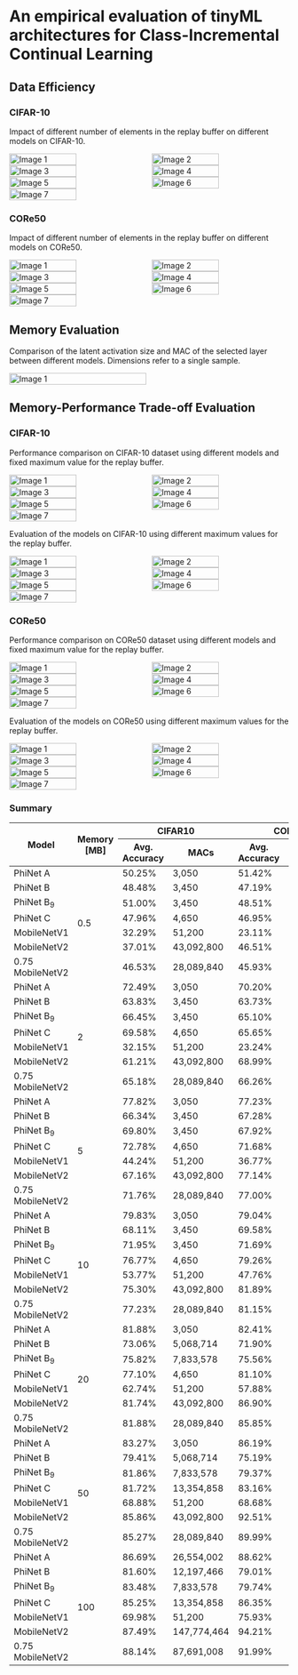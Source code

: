 # An empirical evaluation of tinyML architectures for  Class-Incremental Continual Learning
## Data Efficiency
### CIFAR-10
Impact of different number of elements in the replay buffer on different models on CIFAR-10.
<div style="display: flex; flex-wrap: wrap; justify-content: space-between;">
    <img src="Images/CIFAR10_Ele_0.8-0.75-8 PhiNet DS.png" alt="Image 1" style="width: 49%;">
    <img src="Images/CIFAR10_Ele_0.9-0.5-4 PhiNet DS.png" alt="Image 2" style="width: 49%;">
    <img src="Images/CIFAR10_Ele_0.9-0.5-4 PhiNetDS DE.png" alt="Image 3" style="width: 49%;">
    <img src="Images/CIFAR10_Ele_1.2-0.5-6 PhiNet DS.png" alt="Image 4" style="width: 49%;">
    <img src="Images/CIFAR10_Ele_MobileNetV1.png" alt="Image 5" style="width: 49%;">
    <img src="Images/CIFAR10_Ele_MobileNetV2.png" alt="Image 6" style="width: 49%;">
    <img src="Images/CIFAR10_Ele_0.75 MobileNetV2.png" alt="Image 7" style="width: 49%;">
</div>

### CORe50
Impact of different number of elements in the replay buffer on different models on CORe50.
<div style="display: flex; flex-wrap: wrap; justify-content: space-between;">
    <img src="Images/CORe50_Ele_0.8-0.75-8 PhiNet DS.png" alt="Image 1" style="width: 49%;">
    <img src="Images/CORe50_Ele_0.9-0.5-4 PhiNet DS.png" alt="Image 2" style="width: 49%;">
    <img src="Images/CORe50_Ele_0.9-0.5-4 PhiNetDS DE.png" alt="Image 3" style="width: 49%;">
    <img src="Images/CORe50_Ele_1.2-0.5-6 PhiNet DS.png" alt="Image 4" style="width: 49%;">
    <img src="Images/CORe50_Ele_MobileNetV1.png" alt="Image 5" style="width: 49%;">
    <img src="Images/CORe50_Ele_MobileNetV2.png" alt="Image 6" style="width: 49%;">
    <img src="Images/CORe50_Ele_0.75 MobileNetV2.png" alt="Image 7" style="width: 49%;">
</div>

## Memory Evaluation
Comparison of the latent activation size and MAC of the selected layer between different models. Dimensions refer to a single sample.

<div style="display: flex; justify-content: space-between;">
    <img src="Images/MACsVSLatentSize.png" alt="Image 1" style="width: 70%;">
</div>

## Memory-Performance Trade-off Evaluation
### CIFAR-10
Performance comparison on CIFAR-10 dataset using different models and fixed maximum value for the replay buffer.
<div style="display: flex; flex-wrap: wrap; justify-content: space-between;">
    <img src="Images/CIFAR10_0.5.png" alt="Image 1" style="width: 49%;">
    <img src="Images/CIFAR10_2.png" alt="Image 2" style="width: 49%;">
    <img src="Images/CIFAR10_5.png" alt="Image 3" style="width: 49%;">
    <img src="Images/CIFAR10_10.png" alt="Image 4" style="width: 49%;">
    <img src="Images/CIFAR10_20.png" alt="Image 5" style="width: 49%;">
    <img src="Images/CIFAR10_50.png" alt="Image 6" style="width: 49%;">
    <img src="Images/CIFAR10_100.png" alt="Image 7" style="width: 49%;">
</div>

Evaluation of the models on CIFAR-10 using different maximum values for the replay buffer.
<div style="display: flex; flex-wrap: wrap; justify-content: space-between;">
    <img src="Images/CIFAR10_0.8-0.75-8 PhiNet DS.png" alt="Image 1" style="width: 49%;">
    <img src="Images/CIFAR10_0.9-0.5-4 PhiNet DS.png" alt="Image 2" style="width: 49%;">
    <img src="Images/CIFAR10_0.9-0.5-4 PhiNetDS DE.png" alt="Image 3" style="width: 49%;">
    <img src="Images/CIFAR10_1.2-0.5-6 PhiNet DS.png" alt="Image 4" style="width: 49%;">
    <img src="Images/CIFAR10_MobileNetV1.png" alt="Image 5" style="width: 49%;">
    <img src="Images/CIFAR10_MobileNetV2.png" alt="Image 6" style="width: 49%;">
    <img src="Images/CIFAR10_0.75 MobileNetV2.png" alt="Image 7" style="width: 49%;">
</div>

### CORe50
Performance comparison on CORe50 dataset using different models and fixed maximum value for the replay buffer.
<div style="display: flex; flex-wrap: wrap; justify-content: space-between;">
    <img src="Images/CORe50_0.5.png" alt="Image 1" style="width: 49%;">
    <img src="Images/CORe50_2.png" alt="Image 2" style="width: 49%;">
    <img src="Images/CORe50_5.png" alt="Image 3" style="width: 49%;">
    <img src="Images/CORe50_10.png" alt="Image 4" style="width: 49%;">
    <img src="Images/CORe50_20.png" alt="Image 5" style="width: 49%;">
    <img src="Images/CORe50_50.png" alt="Image 6" style="width: 49%;">
    <img src="Images/CORe50_100.png" alt="Image 7" style="width: 49%;">
</div>

Evaluation of the models on CORe50 using different maximum values for the replay buffer.
<div style="display: flex; flex-wrap: wrap; justify-content: space-between;">
    <img src="Images/CORe50_0.8-0.75-8 PhiNet DS.png" alt="Image 1" style="width: 49%;">
    <img src="Images/CORe50_0.9-0.5-4 PhiNet DS.png" alt="Image 2" style="width: 49%;">
    <img src="Images/CORe50_0.9-0.5-4 PhiNetDS DE.png" alt="Image 3" style="width: 49%;">
    <img src="Images/CORe50_1.2-0.5-6 PhiNet DS.png" alt="Image 4" style="width: 49%;">
    <img src="Images/CORe50_MobileNetV1.png" alt="Image 5" style="width: 49%;">
    <img src="Images/CORe50_MobileNetV2.png" alt="Image 6" style="width: 49%;">
    <img src="Images/CORe50_0.75 MobileNetV2.png" alt="Image 7" style="width: 49%;">
</div>

### Summary 
<table class="tg">
<thead>
  <tr>
    <th class="tg-wa1i" rowspan="2">Model</th>
    <th class="tg-wa1i" rowspan="2">Memory [MB]</th>
    <th class="tg-wa1i" colspan="2">CIFAR10</th>
    <th class="tg-wa1i" colspan="2">CORe50</th>
  </tr>
  <tr>
    <th class="tg-yla0">Avg. Accuracy</th>
    <th class="tg-yla0">MACs</th>
    <th class="tg-yla0">Avg. Accuracy</th>
    <th class="tg-yla0">MACs</th>
  </tr>
</thead>
<tbody>
  <tr>
    <td class="tg-cly1">PhiNet A</td>
    <td class="tg-nrix" rowspan="7">0.5</td>
    <td class="tg-nrix">50.25%</td>
    <td class="tg-nrix">3,050</td>
    <td class="tg-nrix">51.42%</td>
    <td class="tg-nrix">3,050</td>
  </tr>
  <tr>
    <td class="tg-cly1">PhiNet B</td>
    <td class="tg-nrix">48.48%</td>
    <td class="tg-nrix">3,450</td>
    <td class="tg-nrix">47.19%</td>
    <td class="tg-nrix">3,450</td>
  </tr>
  <tr>
    <td class="tg-cly1">PhiNet B<sub>9</sub></td>
    <td class="tg-nrix">51.00%</td>
    <td class="tg-nrix">3,450</td>
    <td class="tg-nrix">48.51%</td>
    <td class="tg-nrix">3,450</td>
  </tr>
  <tr>
    <td class="tg-cly1">PhiNet C</td>
    <td class="tg-nrix">47.96%</td>
    <td class="tg-nrix">4,650</td>
    <td class="tg-nrix">46.95%</td>
    <td class="tg-nrix">4,650</td>
  </tr>
  <tr>
    <td class="tg-cly1">MobileNetV1</td>
    <td class="tg-nrix">32.29%</td>
    <td class="tg-nrix">51,200</td>
    <td class="tg-nrix">23.11%</td>
    <td class="tg-nrix">51,200</td>
  </tr>
  <tr>
    <td class="tg-cly1">MobileNetV2</td>
    <td class="tg-nrix">37.01%</td>
    <td class="tg-nrix">43,092,800</td>
    <td class="tg-nrix">46.51%</td>
    <td class="tg-nrix">20,085,760</td>
  </tr>
  <tr>
    <td class="tg-cly1">0.75 MobileNetV2</td>
    <td class="tg-nrix">46.53%</td>
    <td class="tg-nrix">28,089,840</td>
    <td class="tg-nrix">45.93%</td>
    <td class="tg-nrix">28,089,840</td>
  </tr>
  <tr>
    <td class="tg-cly1">PhiNet A</td>
    <td class="tg-nrix" rowspan="7">2</td>
    <td class="tg-nrix">72.49%</td>
    <td class="tg-nrix">3,050</td>
    <td class="tg-nrix">70.20%</td>
    <td class="tg-nrix">3,050</td>
  </tr>
  <tr>
    <td class="tg-cly1">PhiNet B</td>
    <td class="tg-nrix">63.83%</td>
    <td class="tg-nrix">3,450</td>
    <td class="tg-nrix">63.73%</td>
    <td class="tg-nrix">3,450</td>
  </tr>
  <tr>
    <td class="tg-cly1">PhiNet B<sub>9</sub></td>
    <td class="tg-nrix">66.45%</td>
    <td class="tg-nrix">3,450</td>
    <td class="tg-nrix">65.10%</td>
    <td class="tg-nrix">3,450</td>
  </tr>
  <tr>
    <td class="tg-cly1">PhiNet C</td>
    <td class="tg-nrix">69.58%</td>
    <td class="tg-nrix">4,650</td>
    <td class="tg-nrix">65.65%</td>
    <td class="tg-nrix">4,650</td>
  </tr>
  <tr>
    <td class="tg-cly1">MobileNetV1</td>
    <td class="tg-nrix">32.15%</td>
    <td class="tg-nrix">51,200</td>
    <td class="tg-nrix">23.24%</td>
    <td class="tg-nrix">51,200</td>
  </tr>
  <tr>
    <td class="tg-cly1">MobileNetV2</td>
    <td class="tg-nrix">61.21%</td>
    <td class="tg-nrix">43,092,800</td>
    <td class="tg-nrix">68.99%</td>
    <td class="tg-nrix">43,092,800</td>
  </tr>
  <tr>
    <td class="tg-cly1">0.75 MobileNetV2</td>
    <td class="tg-nrix">65.18%</td>
    <td class="tg-nrix">28,089,840</td>
    <td class="tg-nrix">66.26%</td>
    <td class="tg-nrix">28,089,840</td>
  </tr>
  <tr>
    <td class="tg-cly1">PhiNet A</td>
    <td class="tg-nrix" rowspan="7">5</td>
    <td class="tg-nrix">77.82%</td>
    <td class="tg-nrix">3,050</td>
    <td class="tg-nrix">77.23%</td>
    <td class="tg-nrix">3,050</td>
  </tr>
  <tr>
    <td class="tg-cly1">PhiNet B</td>
    <td class="tg-nrix">66.34%</td>
    <td class="tg-nrix">3,450</td>
    <td class="tg-nrix">67.28%</td>
    <td class="tg-nrix">3,450</td>
  </tr>
  <tr>
    <td class="tg-cly1">PhiNet B<sub>9</sub></td>
    <td class="tg-nrix">69.80%</td>
    <td class="tg-nrix">3,450</td>
    <td class="tg-nrix">67.92%</td>
    <td class="tg-nrix">3,450</td>
  </tr>
  <tr>
    <td class="tg-cly1">PhiNet C</td>
    <td class="tg-nrix">72.78%</td>
    <td class="tg-nrix">4,650</td>
    <td class="tg-nrix">71.68%</td>
    <td class="tg-nrix">4,650</td>
  </tr>
  <tr>
    <td class="tg-cly1">MobileNetV1</td>
    <td class="tg-nrix">44.24%</td>
    <td class="tg-nrix">51,200</td>
    <td class="tg-nrix">36.77%</td>
    <td class="tg-nrix">77,806,080</td>
  </tr>
  <tr>
    <td class="tg-cly1">MobileNetV2</td>
    <td class="tg-nrix">67.16%</td>
    <td class="tg-nrix">43,092,800</td>
    <td class="tg-nrix">77.14%</td>
    <td class="tg-nrix">43,092,800</td>
  </tr>
  <tr>
    <td class="tg-cly1">0.75 MobileNetV2</td>
    <td class="tg-nrix">71.76%</td>
    <td class="tg-nrix">28,089,840</td>
    <td class="tg-nrix">77.00%</td>
    <td class="tg-nrix">28,089,840</td>
  </tr>
  <tr>
    <td class="tg-cly1">PhiNet A</td>
    <td class="tg-nrix" rowspan="7">10</td>
    <td class="tg-nrix">79.83%</td>
    <td class="tg-nrix">3,050</td>
    <td class="tg-nrix">79.04%</td>
    <td class="tg-nrix">3,050</td>
  </tr>
  <tr>
    <td class="tg-cly1">PhiNet B</td>
    <td class="tg-nrix">68.11%</td>
    <td class="tg-nrix">3,450</td>
    <td class="tg-nrix">69.58%</td>
    <td class="tg-nrix">3,450</td>
  </tr>
  <tr>
    <td class="tg-cly1">PhiNet B<sub>9</sub></td>
    <td class="tg-nrix">71.95%</td>
    <td class="tg-nrix">3,450</td>
    <td class="tg-nrix">71.69%</td>
    <td class="tg-nrix">3,450</td>
  </tr>
  <tr>
    <td class="tg-cly1">PhiNet C</td>
    <td class="tg-nrix">76.77%</td>
    <td class="tg-nrix">4,650</td>
    <td class="tg-nrix">79.26%</td>
    <td class="tg-nrix">4,650</td>
  </tr>
  <tr>
    <td class="tg-cly1">MobileNetV1</td>
    <td class="tg-nrix">53.77%</td>
    <td class="tg-nrix">51,200</td>
    <td class="tg-nrix">47.76%</td>
    <td class="tg-nrix">51,200</td>
  </tr>
  <tr>
    <td class="tg-cly1">MobileNetV2</td>
    <td class="tg-nrix">75.30%</td>
    <td class="tg-nrix">43,092,800</td>
    <td class="tg-nrix">81.89%</td>
    <td class="tg-nrix">43,092,800</td>
  </tr>
  <tr>
    <td class="tg-cly1">0.75 MobileNetV2</td>
    <td class="tg-nrix">77.23%</td>
    <td class="tg-nrix">28,089,840</td>
    <td class="tg-nrix">81.15%</td>
    <td class="tg-nrix">28,089,840</td>
  </tr>
  <tr>
    <td class="tg-cly1">PhiNet A</td>
    <td class="tg-nrix" rowspan="7">20</td>
    <td class="tg-nrix">81.88%</td>
    <td class="tg-nrix">3,050</td>
    <td class="tg-nrix">82.41%</td>
    <td class="tg-nrix">26,554,002</td>
  </tr>
  <tr>
    <td class="tg-cly1">PhiNet B</td>
    <td class="tg-nrix">73.06%</td>
    <td class="tg-nrix">5,068,714</td>
    <td class="tg-nrix">71.90%</td>
    <td class="tg-nrix">3,450</td>
  </tr>
  <tr>
    <td class="tg-cly1">PhiNet B<sub>9</sub></td>
    <td class="tg-nrix">75.82%</td>
    <td class="tg-nrix">7,833,578</td>
    <td class="tg-nrix">75.56%</td>
    <td class="tg-nrix">7,833,578</td>
  </tr>
  <tr>
    <td class="tg-cly1">PhiNet C</td>
    <td class="tg-nrix">77.10%</td>
    <td class="tg-nrix">4,650</td>
    <td class="tg-nrix">81.10%</td>
    <td class="tg-nrix">4,650</td>
  </tr>
  <tr>
    <td class="tg-cly1">MobileNetV1</td>
    <td class="tg-nrix">62.74%</td>
    <td class="tg-nrix">51,200</td>
    <td class="tg-nrix">57.88%</td>
    <td class="tg-nrix">51,200</td>
  </tr>
  <tr>
    <td class="tg-cly1">MobileNetV2</td>
    <td class="tg-nrix">81.74%</td>
    <td class="tg-nrix">43,092,800</td>
    <td class="tg-nrix">86.90%</td>
    <td class="tg-nrix">43,092,800</td>
  </tr>
  <tr>
    <td class="tg-cly1">0.75 MobileNetV2</td>
    <td class="tg-nrix">81.88%</td>
    <td class="tg-nrix">28,089,840</td>
    <td class="tg-nrix">85.85%</td>
    <td class="tg-nrix">87,691,008</td>
  </tr>
  <tr>
    <td class="tg-cly1">PhiNet A</td>
    <td class="tg-nrix" rowspan="7">50</td>
    <td class="tg-nrix">83.27%</td>
    <td class="tg-nrix">3,050</td>
    <td class="tg-nrix">86.19%</td>
    <td class="tg-nrix">26,554,002</td>
  </tr>
  <tr>
    <td class="tg-cly1">PhiNet B</td>
    <td class="tg-nrix">79.41%</td>
    <td class="tg-nrix">5,068,714</td>
    <td class="tg-nrix">75.19%</td>
    <td class="tg-nrix">12,197,466</td>
  </tr>
  <tr>
    <td class="tg-cly1">PhiNet B<sub>9</sub></td>
    <td class="tg-nrix">81.86%</td>
    <td class="tg-nrix">7,833,578</td>
    <td class="tg-nrix">79.37%</td>
    <td class="tg-nrix">31,255,778</td>
  </tr>
  <tr>
    <td class="tg-cly1">PhiNet C</td>
    <td class="tg-nrix">81.72%</td>
    <td class="tg-nrix">13,354,858</td>
    <td class="tg-nrix">83.16%</td>
    <td class="tg-nrix">31,930,098</td>
  </tr>
  <tr>
    <td class="tg-cly1">MobileNetV1</td>
    <td class="tg-nrix">68.88%</td>
    <td class="tg-nrix">51,200</td>
    <td class="tg-nrix">68.68%</td>
    <td class="tg-nrix">51,200</td>
  </tr>
  <tr>
    <td class="tg-cly1">MobileNetV2</td>
    <td class="tg-nrix">85.86%</td>
    <td class="tg-nrix">43,092,800</td>
    <td class="tg-nrix">92.51%</td>
    <td class="tg-nrix">147,774,464</td>
  </tr>
  <tr>
    <td class="tg-cly1">0.75 MobileNetV2</td>
    <td class="tg-nrix">85.27%</td>
    <td class="tg-nrix">28,089,840</td>
    <td class="tg-nrix">89.99%</td>
    <td class="tg-nrix">87,691,008</td>
  </tr>
  <tr>
    <td class="tg-cly1">PhiNet A</td>
    <td class="tg-nrix" rowspan="7">100</td>
    <td class="tg-nrix">86.69%</td>
    <td class="tg-nrix">26,554,002</td>
    <td class="tg-nrix">88.62%</td>
    <td class="tg-nrix">26,554,002</td>
  </tr>
  <tr>
    <td class="tg-cly1">PhiNet B</td>
    <td class="tg-nrix">81.60%</td>
    <td class="tg-nrix">12,197,466</td>
    <td class="tg-nrix">79.01%</td>
    <td class="tg-nrix">12,197,466</td>
  </tr>
  <tr>
    <td class="tg-cly1">PhiNet B<sub>9</sub></td>
    <td class="tg-nrix">83.48%</td>
    <td class="tg-nrix">7,833,578</td>
    <td class="tg-nrix">79.74%</td>
    <td class="tg-nrix">31,255,778</td>
  </tr>
  <tr>
    <td class="tg-cly1">PhiNet C</td>
    <td class="tg-nrix">85.25%</td>
    <td class="tg-nrix">13,354,858</td>
    <td class="tg-nrix">86.35%</td>
    <td class="tg-nrix">31,930,098</td>
  </tr>
  <tr>
    <td class="tg-cly1">MobileNetV1</td>
    <td class="tg-nrix">69.98%</td>
    <td class="tg-nrix">51,200</td>
    <td class="tg-nrix">75.93%</td>
    <td class="tg-nrix">77,806,080</td>
  </tr>
  <tr>
    <td class="tg-cly1">MobileNetV2</td>
    <td class="tg-nrix">87.49%</td>
    <td class="tg-nrix">147,774,464</td>
    <td class="tg-nrix">94.21%</td>
    <td class="tg-nrix">147,774,464</td>
  </tr>
  <tr>
    <td class="tg-cly1">0.75 MobileNetV2</td>
    <td class="tg-nrix">88.14%</td>
    <td class="tg-nrix">87,691,008</td>
    <td class="tg-nrix">91.99%</td>
    <td class="tg-nrix">87,691,008</td>
  </tr>
</tbody>
</table>
